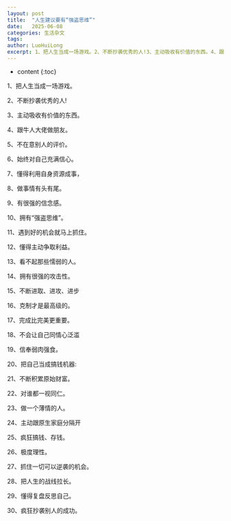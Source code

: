 ```yaml
---
layout: post
title:  "人生建议要有“强盗思维”"
date:   2025-06-08
categories: 生活杂文
tags: 
author: LuoHuiLong
excerpt: 1、把人生当成一场游戏。2、不断抄袭优秀的人!3、主动吸收有价值的东西。4、跟牛人大佬做朋友。5、不在意别人的评价。6、始终对自己充满信心。
---
```


* content
{:toc}


1、把人生当成一场游戏。

2、不断抄袭优秀的人!

3、主动吸收有价值的东西。

4、跟牛人大佬做朋友。

5、不在意别人的评价。

6、始终对自己充满信心。

7、懂得利用自身资源成事，

8、做事情有头有尾。

9、有很强的信念感。

10、拥有“强盗思维”。

11、遇到好的机会就马上抓住。

12、懂得主动争取利益。

13、看不起那些懦弱的人。

14、拥有很强的攻击性。

15、不断进取、进攻、进步

16、克制才是最高级的。

17、完成比完美更重要。

18、不会让自己同情心泛滥

19、信奉弱肉强食。

20、把自己当成搞钱机器:

21、不断积累原始财富。

22、对谁都一视同仁。

23、做一个薄情的人。

24、主动跟原生家庭分隔开

25、疯狂搞钱、存钱。

26、极度理性。

27、抓住一切可以逆袭的机会。

28、把人生的战线拉长。

29、懂得复盘反思自己。

30、疯狂抄袭别人的成功。
